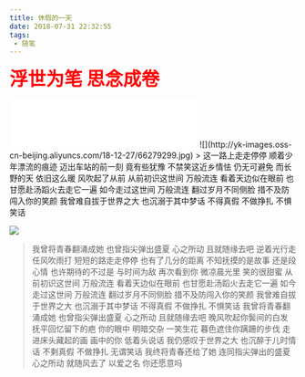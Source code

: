 ```yaml
---
title: 休假的一天
date: 2018-07-31 22:32:55
tags:
 - 随笔
---
```


<b style="color:red;font-size:32px">浮世为笔 思念成卷</b>
<iframe frameborder="no" border="0" marginwidth="0" marginheight="0" width=330 height=86 src="//music.163.com/outchain/player?type=2&id=539603870&auto=1&height=66"></iframe>
![](http://yk-images.oss-cn-beijing.aliyuncs.com/18-12-27/66279299.jpg)
> 这一路上走走停停 顺着少年漂流的痕迹
迈出车站的前一刻 竟有些犹豫
不禁笑这近乡情怯 仍无可避免
而长野的天 依旧这么暖 风吹起了从前
从前初识这世间 万般流连 看着天边似在眼前
也甘愿赴汤蹈火去走它一遍
如今走过这世间 万般流连 翻过岁月不同侧脸
措不及防闯入你的笑颜
我曾难自拔于世界之大 也沉溺于其中梦话 不得真假 不做挣扎 不惧笑话

![](http://yk-images.oss-cn-beijing.aliyuncs.com/18-12-27/52399322.jpg)

>我曾将青春翻涌成她 也曾指尖弹出盛夏 心之所动 且就随缘去吧
逆着光行走 任风吹雨打
短短的路走走停停 也有了几分的距离
不知抚摸的是故事 还是段心情
也许期待的不过是 与时间为敌
再次看到你 微凉晨光里 笑的很甜蜜
从前初识这世间 万般流连 看着天边似在眼前
也甘愿赴汤蹈火去走它一遍
如今走过这世间 万般流连 翻过岁月不同侧脸
措不及防闯入你的笑颜
我曾难自拔于世界之大 也沉溺于其中梦话 不得真假 不做挣扎 不惧笑话
我曾将青春翻涌成她 也曾指尖弹出盛夏 心之所动 且就随缘去吧
晚风吹起你鬓间的白发 抚平回忆留下的疤 你的眼中 明暗交杂 一笑生花
暮色遮住你蹒跚的步伐 走进床头藏起的画 画中的你 低着头说话
我仍感叹于世界之大 也沉醉于儿时情话 不剩真假 不做挣扎 无谓笑话
我终将青春还给了她 连同指尖弹出的盛夏 心之所动 就随风去了
以爱之名 你还愿意吗






